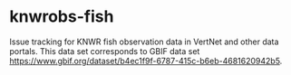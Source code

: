 # knwrobs-fish
Issue tracking for KNWR fish observation data in VertNet and other data portals. This data set corresponds to GBIF data set https://www.gbif.org/dataset/b4ec1f9f-6787-415c-b6eb-4681620942b5.
